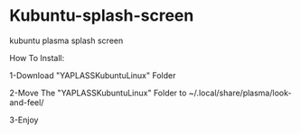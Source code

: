 # Kubuntu-splash-screen

kubuntu plasma splash screen

How To Install:

1-Download "YAPLASSKubuntuLinux" Folder

2-Move The "YAPLASSKubuntuLinux" Folder to ~/.local/share/plasma/look-and-feel/

3-Enjoy
